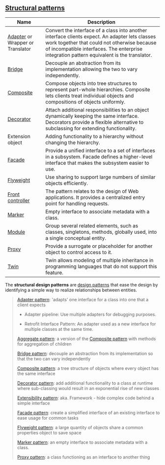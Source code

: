 [Structural patterns](https://en.wikipedia.org/wiki/Structural_pattern)
------------


| **Name**                                                                          | **Description**                                                                                                                                                                                                                             
|-----------------------------------------------------------------------------------|---------------------------------------------------------------------------------------------------------------------------------------------------------------------------------------------------------------------------------------------
| [Adapter](https://en.wikipedia.org/wiki/Adapter_pattern) or Wrapper or Translator | Convert the interface of a class into another interface clients expect. An adapter lets classes work together that could not otherwise because of incompatible interfaces. The enterprise integration pattern equivalent is the translator.
| [Bridge](https://en.wikipedia.org/wiki/Bridge_pattern)                            | Decouple an abstraction from its implementation allowing the two to vary independently.                                                                                                                                                    
| [Composite](https://en.wikipedia.org/wiki/Composite_pattern)                      | Compose objects into tree structures to represent part-whole hierarchies. Composite lets clients treat individual objects and compositions of objects uniformly.                                                                           
| [Decorator](https://en.wikipedia.org/wiki/Decorator_pattern)                      | Attach additional responsibilities to an object dynamically keeping the same interface. Decorators provide a flexible alternative to subclassing for extending functionality.                                                              
| Extension object                                                                  | Adding functionality to a hierarchy without changing the hierarchy.                                                                                                                                                                         
| [Facade](https://en.wikipedia.org/wiki/Facade_pattern)                            | Provide a unified interface to a set of interfaces in a subsystem. Facade defines a higher-level interface that makes the subsystem easier to use.                                                                                         
| [Flyweight](https://en.wikipedia.org/wiki/Flyweight_pattern)                      | Use sharing to support large numbers of similar objects efficiently.                                                                                                                                                                       
| [Front controller](https://en.wikipedia.org/wiki/Front_controller)                | The pattern relates to the design of Web applications. It provides a centralized entry point for handling requests.                                                                                                                         
| [Marker](https://en.wikipedia.org/wiki/Marker_interface_pattern)                  | Empty interface to associate metadata with a class.                                                                                                                                                                                         
| [Module](https://en.wikipedia.org/wiki/Module_pattern)                            | Group several related elements, such as classes, singletons, methods, globally used, into a single conceptual entity.                                                                                                                       
| [Proxy](https://en.wikipedia.org/wiki/Proxy_pattern)                              | Provide a surrogate or placeholder for another object to control access to it.                                                                                                                                                             
| [Twin](https://en.wikipedia.org/wiki/Twin_pattern)                                | Twin allows modeling of multiple inheritance in programming languages that do not support this feature.                                                                                                                                     



The **structural design patterns** are [design patterns](https://en.wikipedia.org/wiki/Design_pattern_(computer_science)) that ease the design by identifying a simple way to realize relationships between entities.

>[Adapter pattern](https://en.wikipedia.org/wiki/Adapter_pattern): 'adapts' one interface for a class into one that a client expects
>-   Adapter pipeline: Use multiple adapters for debugging purposes.
>
>-   Retrofit Interface Pattern: An adapter used as a new interface for multiple classes at the same time.
>
>[Aggregate pattern](https://en.wikipedia.org/wiki/Aggregate_pattern): a version of the [Composite pattern](https://en.wikipedia.org/wiki/Composite_pattern) with methods for aggregation of children
>
>[Bridge pattern](https://en.wikipedia.org/wiki/Bridge_pattern): decouple an abstraction from its implementation so that the two can vary independently
>
>[Composite pattern](https://en.wikipedia.org/wiki/Composite_pattern): a tree structure of objects where every object has the same interface
>
>[Decorator pattern](https://en.wikipedia.org/wiki/Decorator_pattern): add additional functionality to a class at runtime where sub-classing would result in an exponential rise of new classes
>
>[Extensibility pattern](https://en.wikipedia.org/wiki/Extensibility_pattern): aka. Framework - hide complex code behind a simple interface
>
>[Facade pattern](https://en.wikipedia.org/wiki/Facade_pattern): create a simplified interface of an existing interface to ease usage for common tasks
>
>[Flyweight pattern](https://en.wikipedia.org/wiki/Flyweight_pattern): a large quantity of objects share a common properties object to save space
>
>[Marker pattern](https://en.wikipedia.org/wiki/Marker_interface_pattern): an empty interface to associate metadata with a class.
>
>[Proxy pattern](https://en.wikipedia.org/wiki/Proxy_pattern): a class functioning as an interface to another thing
